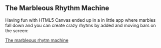 ## The Marbleous Rhythm Machine

Having fun with HTML5 Canvas ended up in a in little app where marbles fall down and you can create crazy rhytms by added and moving bars on the screen:

[The marbleous rhytm machine](https://marble.hendrikgoebel.de)

